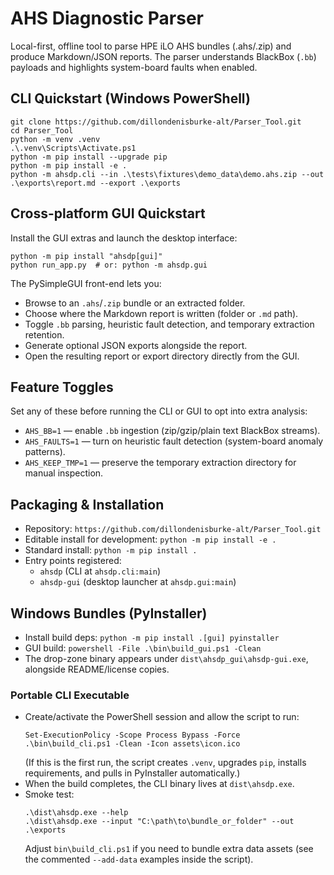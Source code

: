 # AHS Diagnostic Parser

Local-first, offline tool to parse HPE iLO AHS bundles (.ahs/.zip) and produce Markdown/JSON reports.
The parser understands BlackBox (`.bb`) payloads and highlights system-board faults when enabled.

## CLI Quickstart (Windows PowerShell)
```
git clone https://github.com/dillondenisburke-alt/Parser_Tool.git
cd Parser_Tool
python -m venv .venv
.\.venv\Scripts\Activate.ps1
python -m pip install --upgrade pip
python -m pip install -e .
python -m ahsdp.cli --in .\tests\fixtures\demo_data\demo.ahs.zip --out .\exports\report.md --export .\exports
```

## Cross-platform GUI Quickstart
Install the GUI extras and launch the desktop interface:

```
python -m pip install "ahsdp[gui]"
python run_app.py  # or: python -m ahsdp.gui
```

The PySimpleGUI front-end lets you:

- Browse to an `.ahs`/`.zip` bundle or an extracted folder.
- Choose where the Markdown report is written (folder or `.md` path).
- Toggle `.bb` parsing, heuristic fault detection, and temporary extraction retention.
- Generate optional JSON exports alongside the report.
- Open the resulting report or export directory directly from the GUI.

## Feature Toggles
Set any of these before running the CLI or GUI to opt into extra analysis:
- `AHS_BB=1` — enable `.bb` ingestion (zip/gzip/plain text BlackBox streams).
- `AHS_FAULTS=1` — turn on heuristic fault detection (system-board anomaly patterns).
- `AHS_KEEP_TMP=1` — preserve the temporary extraction directory for manual inspection.

## Packaging & Installation
- Repository: `https://github.com/dillondenisburke-alt/Parser_Tool.git`
- Editable install for development: `python -m pip install -e .`
- Standard install: `python -m pip install .`
- Entry points registered:
  - `ahsdp` (CLI at `ahsdp.cli:main`)
  - `ahsdp-gui` (desktop launcher at `ahsdp.gui:main`)

## Windows Bundles (PyInstaller)
- Install build deps: `python -m pip install .[gui] pyinstaller`
- GUI build: `powershell -File .\bin\build_gui.ps1 -Clean`
- The drop-zone binary appears under `dist\ahsdp_gui\ahsdp-gui.exe`, alongside README/license copies.

### Portable CLI Executable
- Create/activate the PowerShell session and allow the script to run:
  ```
  Set-ExecutionPolicy -Scope Process Bypass -Force
  .\bin\build_cli.ps1 -Clean -Icon assets\icon.ico
  ```
  (If this is the first run, the script creates `.venv`, upgrades `pip`, installs requirements, and pulls in PyInstaller automatically.)
- When the build completes, the CLI binary lives at `dist\ahsdp.exe`.
- Smoke test:
  ```
  .\dist\ahsdp.exe --help
  .\dist\ahsdp.exe --input "C:\path\to\bundle_or_folder" --out .\exports
  ```
  Adjust `bin\build_cli.ps1` if you need to bundle extra data assets (see the commented `--add-data` examples inside the script).
